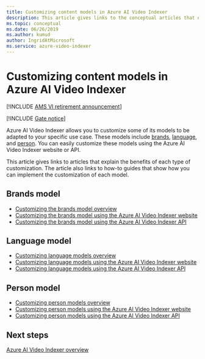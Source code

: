 ```yaml
---
title: Customizing content models in Azure AI Video Indexer
description: This article gives links to the conceptual articles that explain the benefits of each type of customization. This article also links to how-to guides that show how you can implement the customization of each model.
ms.topic: conceptual
ms.date: 06/26/2019
ms.author: kumud
author: IngridAtMicrosoft
ms.service: azure-video-indexer
---
```


# Customizing content models in Azure AI Video Indexer

[!INCLUDE [AMS VI retirement announcement](./includes/important-ams-retirement-avi-announcement.md)]

[!INCLUDE [Gate notice](./includes/face-limited-access.md)]

Azure AI Video Indexer allows you to customize some of its models to be adapted to your specific use case. These models include [brands](customize-brands-model-overview.md), [language](customize-language-model-overview.md), and [person](customize-person-model-overview.md). You can easily customize these models using the Azure AI Video Indexer website or API.

This article gives links to articles that explain the benefits of each type of customization. The article also links to how-to guides that show how you can implement the customization of each model.

## Brands model

* [Customizing the brands model overview](customize-brands-model-overview.md)
* [Customizing the brands model using the Azure AI Video Indexer website](customize-brands-model-with-website.md)
* [Customizing the brands model using the Azure AI Video Indexer API](customize-brands-model-with-api.md)
 
## Language model

* [Customizing language models overview](customize-language-model-overview.md)
* [Customizing language models using the Azure AI Video Indexer website](customize-language-model-with-website.md)
* [Customizing language models using the Azure AI Video Indexer API](customize-language-model-with-api.md)
 
## Person model

* [Customizing person models overview](customize-person-model-overview.md)
* [Customizing person models using the Azure AI Video Indexer website](customize-person-model-with-website.md)
* [Customizing person models using the Azure AI Video Indexer API](customize-person-model-with-api.md)

## Next steps

[Azure AI Video Indexer overview](video-indexer-overview.md)

